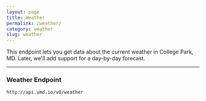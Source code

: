 ```yaml
---
layout: page
title: Weather
permalink: /weather/
category: weather
slug: weather
---
```


This endpoint lets you get data about the current weather in College Park, MD. Later, we'll add support for a day-by-day forecast.

----

### Weather Endpoint

`http://api.umd.io/v0/weather`

<!-- END -->
